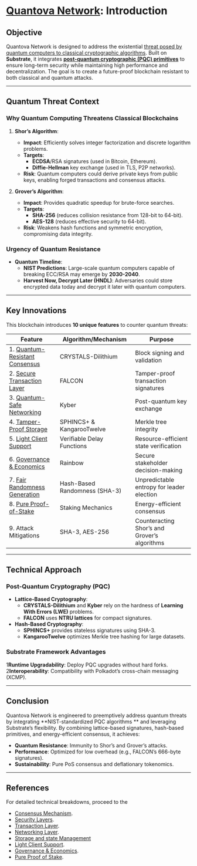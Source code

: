 # [Quantova Network](https://Quantova.org): Introduction

## **Objective**

Quantova Network is designed to address the existential [threat posed by quantum computers to classical cryptographic
algorithms](#why-quantum-computing-threatens-classical-blockchains). Built on **Substrate**, it integrates 
[**post-quantum cryptographic (PQC) primitives**](https://github.com/Quantova/Quantova-network-docs/blob/main/3.0%20Security%20Layers/3.1%20cryptographic-primitives.md)
to ensure long-term security while maintaining high performance and decentralization. The goal is to create a
future-proof blockchain resistant to both classical and quantum attacks.

---

## **Quantum Threat Context**

### **Why Quantum Computing Threatens Classical Blockchains**

1. **Shor’s Algorithm**:
    - **Impact**: Efficiently solves integer factorization and discrete logarithm problems.
    - **Targets**:
        - **ECDSA**/RSA signatures (used in Bitcoin, Ethereum).
        - **Diffie-Hellman** key exchange (used in TLS, P2P networks).
    - **Risk**: Quantum computers could derive private keys from public keys, enabling forged transactions and consensus
      attacks.

2. **Grover’s Algorithm**:
    - **Impact**: Provides quadratic speedup for brute-force searches.
    - **Targets**:
        - **SHA-256** (reduces collision resistance from 128-bit to 64-bit).
        - **AES-128** (reduces effective security to 64-bit).
    - **Risk**: Weakens hash functions and symmetric encryption, compromising data integrity.

### **Urgency of Quantum Resistance**

- **Quantum Timeline**:
    - **NIST Predictions**: Large-scale quantum computers capable of breaking ECC/RSA may emerge by **2030-2040**.
    - **Harvest Now, Decrypt Later (HNDL)**: Adversaries could store encrypted data today and decrypt it later with
      quantum computers.

---

## **Key Innovations**

This blockchain introduces **10 unique features** to counter quantum threats:

| **Feature**                                                                                                                                                   | **Algorithm/Mechanism**       | **Purpose**                                  |  
|---------------------------------------------------------------------------------------------------------------------------------------------------------------|-------------------------------|----------------------------------------------|  
| 1. [Quantum-Resistant Consensus](https://github.com/Quantova/Quantova-network-docs/blob/main/2.0%20Core%20Blockchain%20Features/2.1%20consensus-mechanism.md) | CRYSTALS-Dilithium            | Block signing and validation                 |  
| 2. [Secure Transaction Layer](https://github.com/Quantova/Quantova-network-docs/blob/main/2.0%20Core%20Blockchain%20Features/2.2%20transaction-layer.md)      | FALCON                        | Tamper-proof transaction signatures          |  
| 3. [Quantum-Safe Networking](https://github.com/Quantova/Quantova-network-docs/blob/main/3.0%20Security%20Layers/3.2%20networking-layer.md)                   | Kyber                         | Post-quantum key exchange                    |  
| 4. [Tamper-Proof Storage](https://github.com/Quantova/Quantova-network-docs/blob/main/3.0%20Security%20Layers/3.3%20storage-and-state-management.md)          | SPHINCS+ & KangarooTwelve     | Merkle tree integrity                        |  
| 5. [Light Client Support](https://github.com/Quantova/Quantova-network-docs/blob/main/4.0%20Supporting%20Features/4.1%20light-client-support.md)              | Verifiable Delay Functions    | Resource-efficient state verification        |  
| 6. [Governance & Economics](https://github.com/Quantova/Quantova-network-docs/blob/main/5.0%20Governance%20and%20Economics/5.1%20governance.md)                  | Rainbow                       | Secure stakeholder decision-making           |  
| 7. [Fair Randomness Generation](https://github.com/Quantova/Quantova-network-docs/blob/main/4.0%20Supporting%20Features/4.2%20randomness-generation.md)       | Hash-Based Randomness (SHA-3) | Unpredictable entropy for leader election    |  
| 8. [Pure Proof-of-Stake](https://github.com/Quantova/Quantova-network-docs/blob/main/5.0%20Governance%20and%20Economics/5.2%20pure-proof-of-stake.md)         | Staking Mechanics             | Energy-efficient consensus                   |  
| 9. Attack Mitigations                                                                                                                                        | SHA-3, AES-256                | Counteracting Shor’s and Grover’s algorithms |  

---

## **Technical Approach**

### **Post-Quantum Cryptography (PQC)**

- **Lattice-Based Cryptography**:
    - **CRYSTALS-Dilithium** and **Kyber** rely on the hardness of **Learning With Errors (LWE)** problems.
    - **FALCON** uses **NTRU lattices** for compact signatures.
- **Hash-Based Cryptography**:
    - **SPHINCS+** provides stateless signatures using SHA-3.
    - **KangarooTwelve** optimizes Merkle tree hashing for large datasets.

### **Substrate Framework Advantages**

1**Runtime Upgradability**: Deploy PQC upgrades without hard forks.
2**Interoperability**: Compatibility with Polkadot’s cross-chain messaging (XCMP).

---

## **Conclusion**

Quantova Network is engineered to preemptively address quantum threats by integrating **NIST-standardized PQC algorithms
** and leveraging Substrate’s flexibility. By combining lattice-based signatures, hash-based primitives, and
energy-efficient consensus, it achieves:

- **Quantum Resistance**: Immunity to Shor’s and Grover’s attacks.
- **Performance**: Optimized for low overhead (e.g., FALCON’s 666-byte signatures).
- **Sustainability**: Pure PoS consensus and deflationary tokenomics.

---

## References

For detailed technical breakdowns, proceed to the

- [Consensus Mechanism](https://github.com/Quantova/Quantova-network-docs/blob/main/1.0%20Introduction/1.0%20Introduction.md).
- [Security Layers](https://github.com/Quantova/Quantova-network-docs/blob/main/3.0%20Security%20Layers).
- [Transaction Layer](https://github.com/Quantova/Quantova-network-docs/blob/main/2.0%20Core%20Blockchain%20Features/2.2%20transaction-layer.md).
- [Networking Layer](https://github.com/Quantova/Quantova-network-docs/blob/main/3.0%20Security%20Layers/3.2%20networking-layer.md).
- [Storage and state Management](https://github.com/Quantova/Quantova-network-docs/blob/main/3.0%20Security%20Layers/3.3%20storage-and-state-management.md)
- [Light Client Support](https://github.com/Quantova/Quantova-network-docs/blob/main/4.0%20Supporting%20Features/4.1%20light-client-support.md).
- [Governance & Economics](https://github.com/Quantova/Quantova-network-docs/blob/main/5.0%20Governance%20and%20Economics).
- [Pure Proof of Stake](https://github.com/Quantova/Quantova-network-docs/blob/main/5.0%20Governance%20and%20Economics/5.2%20pure-proof-of-stake.md).
